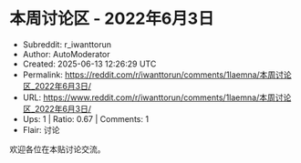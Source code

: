 # 本周讨论区 - 2022年6月3日

- Subreddit: r_iwanttorun
- Author: AutoModerator
- Created: 2025-06-13 12:26:29 UTC
- Permalink: https://reddit.com/r/iwanttorun/comments/1laemna/本周讨论区_2022年6月3日/
- URL: https://www.reddit.com/r/iwanttorun/comments/1laemna/本周讨论区_2022年6月3日/
- Ups: 1 | Ratio: 0.67 | Comments: 1
- Flair: 讨论


欢迎各位在本贴讨论交流。

